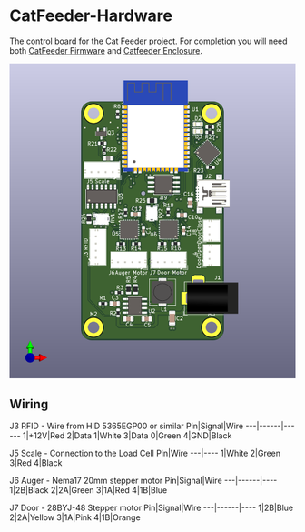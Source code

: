 # CatFeeder-Hardware

The control board for the Cat Feeder project.  For completion you will need both
[CatFeeder Firmware](https://github.com/ifreislich/CatFeeder-Firmware)
and
[Catfeeder Enclosure](https://github.com/ifreislich/CatFeeder-3D-Model).

![CatFeeder-Hardware](https://github.com/ifreislich/CatFeeder-Hardware/blob/main/images/catfeeder-front.png)

## Wiring
J3 RFID - Wire from HID 5365EGP00 or similar 
Pin|Signal|Wire
---|------|------
1|+12V|Red
2|Data 1|White
3|Data 0|Green
4|GND|Black

J5 Scale - Connection to the Load Cell
Pin|Wire
---|----
1|White
2|Green
3|Red
4|Black

J6 Auger - Nema17 20mm stepper motor
Pin|Signal|Wire
---|------|----
1|2B|Black
2|2A|Green
3|1A|Red
4|1B|Blue

J7 Door - 28BYJ-48 Stepper motor
Pin|Signal|Wire
---|------|----
1|2B|Blue
2|2A|Yellow
3|1A|Pink
4|1B|Orange

